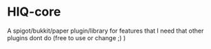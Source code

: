 # HIQ-core
A spigot/bukkit/paper plugin/library for features that I need that other plugins dont do (free to use or change ;) )
